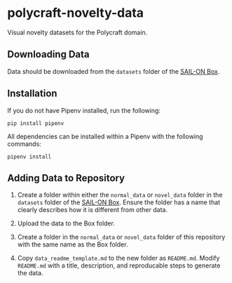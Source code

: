 # polycraft-novelty-data

Visual novelty datasets for the Polycraft domain.

## Downloading Data

Data should be downloaded from the ```datasets``` folder of the [SAIL-ON Box](https://tufts.app.box.com/folder/112726258179).

## Installation
If you do not have Pipenv installed, run the following:
```
pip install pipenv
```
All dependencies can be installed within a Pipenv with the following commands:
```
pipenv install
```

## Adding Data to Repository

1. Create a folder within either the ```normal_data``` or ```novel_data``` folder in the ```datasets``` folder of the [SAIL-ON Box](https://tufts.app.box.com/folder/112726258179). Ensure the folder has a name that clearly describes how it is different from other data.

2. Upload the data to the Box folder.

3. Create a folder in the ```normal_data``` or ```novel_data``` folder of this repository with the same name as the Box folder.

4. Copy ```data_readme_template.md``` to the new folder as ```README.md```. Modify ```README.md``` with a title, description, and reproducable steps to generate the data.

